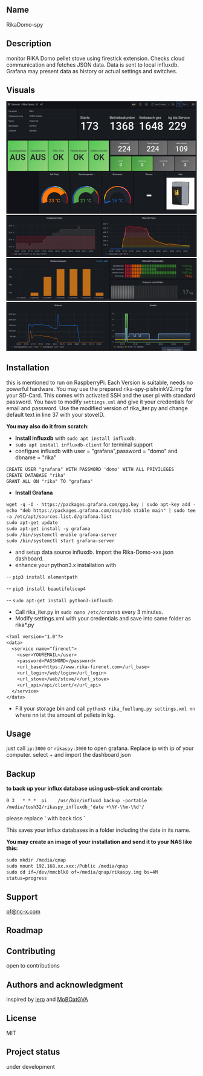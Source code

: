 ## Name
RikaDomo-spy

## Description
monitor RIKA Domo pellet stove using firestick extension. Checks cloud communication and fetches JSON data. Data is sent to local influxdb. Grafana may present data as history or actual settings and switches. 

## Visuals
![rikadomo-spy basic info](/media/rikadomo-spy_basic_info.png "oven status")
![rikadomo-spy temperature history](/media/rikadomo-spy_temperatures.png "temperature history")
![rikadomo-spy consumption](/media/rikadomo-spy_consumption-overview.png "Pellet consumption overview" )
![rikadomo-spy ventilation](/media/rikadomo-spy_switches-motors.png "switches and motors")

## Installation
this is mentioned to run on RaspberryPi. 
Each Version is suitable, needs no powerful hardware.
You may use the prepared rika-spy-pishrinkV2.img for your SD-Card. 
This comes with activated SSH and the user pi with standard password. You have to modify `settings.xml` and give it your credentials for email and password.
Use the modified version of rika_iter.py and change default text in line 37 with your stoveID.

**You may also do it from scratch:**

- **Install influxdb** with `sudo apt install influxdb`. 
- `sudo apt install influxdb-client` for terminal support
- configure influxdb with user = "grafana",password = "domo" and dbname = "rika"

```
CREATE USER "grafana" WITH PASSWORD 'domo' WITH ALL PRIVILEGES
CREATE DATABASE "rika"
GRANT ALL ON "rika" TO "grafana"
```

- **Install Grafana** 
```
wget -q -O - https://packages.grafana.com/gpg.key | sudo apt-key add -
echo "deb https://packages.grafana.com/oss/deb stable main" | sudo tee -a /etc/apt/sources.list.d/grafana.list
sudo apt-get update
sudo apt-get install -y grafana
sudo /bin/systemctl enable grafana-server
sudo /bin/systemctl start grafana-server
```
- and setup data source influxdb. Import the Rika-Domo-xxx.json dashboard.
- enhance your python3.x installation with 

-- `pip3 install elementpath`

-- `pip3 install beautifulsoup4`

-- `sudo apt-get install python3-influxdb`

- Call rika_iter.py in `sudo nano /etc/crontab` every 3 minutes.
- Modify settings.xml with your credentials and save into same folder as rika*.py 

```
<?xml version="1.0"?>
<data>
  <service name="firenet">
    <user>YOUREMAIL</user>
    <password>PASSWORD</password>
    <url_base>https://www.rika-firenet.com</url_base>
    <url_login>/web/login</url_login>
    <url_stove>/web/stove/</url_stove>
    <url_api>/api/client/</url_api>
  </service>
</data>
```

- Fill your storage bin and call `python3 rika_fuellung.py settings.xml nn` where nn ist the amount of pellets in kg.

## Usage
just call `ip:3000` or `rikaspy:3000` to open grafana. Replace ip with ip of your computer. 
select + and import the dashboard json

## Backup
**to back up your influx database using usb-stick and crontab:**

`0 3   * * *  pi    /usr/bin/influxd backup -portable /media/tosh32/rikaspy_influxdb_'date +\%Y-\%m-\%d'/`

please replace ' with back tics `

This saves your influx databases in a folder including the date in its name.

**You may create an image of your installation and send it to your NAS like this:**
```
sudo mkdir /media/qnap
sudo mount 192.168.xx.xxx:/Public /media/qnap
sudo dd if=/dev/mmcblk0 of=/media/qnap/rikaspy.img bs=4M status=progress
```

## Support
pf@nc-x.com

## Roadmap


## Contributing
open to contributions

## Authors and acknowledgment
inspired by [iero](https://github.com/iero/Rika-Stove)
and [MoBOatGVA](https://github.com/MoBOatGVA/Rika-Firenet)

## License
MIT

## Project status
under development
